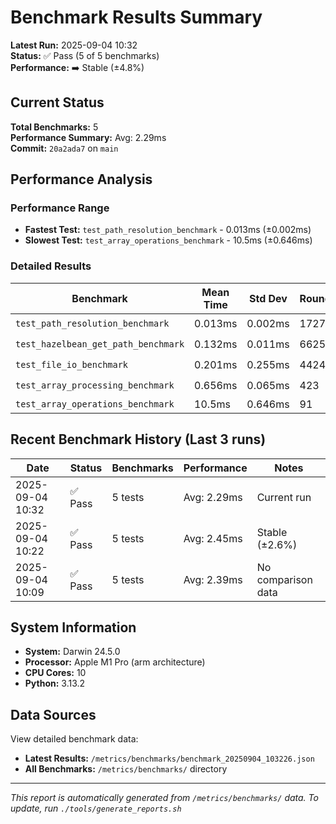 # Benchmark Results Summary

**Latest Run:** 2025-09-04 10:32  
**Status:** ✅ Pass (5 of 5 benchmarks)  
**Performance:** ➡️ Stable (±4.8%)

## Current Status

**Total Benchmarks:** 5  
**Performance Summary:** Avg: 2.29ms  
**Commit:** `20a2ada7` on `main`

## Performance Analysis

### Performance Range
- **Fastest Test:** `test_path_resolution_benchmark` - 0.013ms (±0.002ms)
- **Slowest Test:** `test_array_operations_benchmark` - 10.5ms (±0.646ms)

### Detailed Results

| Benchmark | Mean Time | Std Dev | Rounds | Performance |
|-----------|-----------|---------|---------|-------------|
| `test_path_resolution_benchmark` | 0.013ms | 0.002ms | 17279 | ⚡ Fast |
| `test_hazelbean_get_path_benchmark` | 0.132ms | 0.011ms | 6625 | ⚡ Fast |
| `test_file_io_benchmark` | 0.201ms | 0.255ms | 4424 | ⚡ Fast |
| `test_array_processing_benchmark` | 0.656ms | 0.065ms | 423 | ⚡ Fast |
| `test_array_operations_benchmark` | 10.5ms | 0.646ms | 91 | ⚠️ Moderate |

## Recent Benchmark History (Last 3 runs)

| Date | Status | Benchmarks | Performance | Notes |
|------|--------|------------|-------------|-------|
| 2025-09-04 10:32 | ✅ Pass | 5 tests | Avg: 2.29ms | Current run |
| 2025-09-04 10:22 | ✅ Pass | 5 tests | Avg: 2.45ms | Stable (±2.6%) |
| 2025-09-04 10:09 | ✅ Pass | 5 tests | Avg: 2.39ms | No comparison data |

## System Information

- **System:** Darwin 24.5.0
- **Processor:** Apple M1 Pro (arm architecture)
- **CPU Cores:** 10
- **Python:** 3.13.2

## Data Sources

View detailed benchmark data:
- **Latest Results:** `/metrics/benchmarks/benchmark_20250904_103226.json`
- **All Benchmarks:** `/metrics/benchmarks/` directory

---

*This report is automatically generated from `/metrics/benchmarks/` data. To update, run `./tools/generate_reports.sh`*
